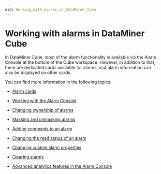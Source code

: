 ```yaml
---
uid: Working_with_alarms_in_DataMiner_Cube
---
```


# Working with alarms in DataMiner Cube

In DataMiner Cube, most of the alarm functionality is available via the Alarm Console at the bottom of the Cube workspace. However, in addition to that, there are dedicated cards available for alarms, and alarm information can also be displayed on other cards.

You can find more information in the following topics:

- [Alarm cards](xref:Alarm_cards)

- [Working with the Alarm Console](xref:Working_with_the_Alarm_Console)

- [Changing ownership of alarms](xref:Changing_ownership_of_alarms)

- [Masking and unmasking alarms](xref:Masking_and_unmasking_alarms)

- [Adding comments to an alarm](xref:Adding_comments_to_an_alarm)

- [Changing the read status of an alarm](xref:Changing_the_read_status_of_an_alarm)

- [Changing custom alarm properties](xref:Changing_custom_alarm_properties)

- [Clearing alarms](xref:Clearing_alarms)

- [Advanced analytics features in the Alarm Console](xref:Advanced_analytics_features_in_the_Alarm_Console)
